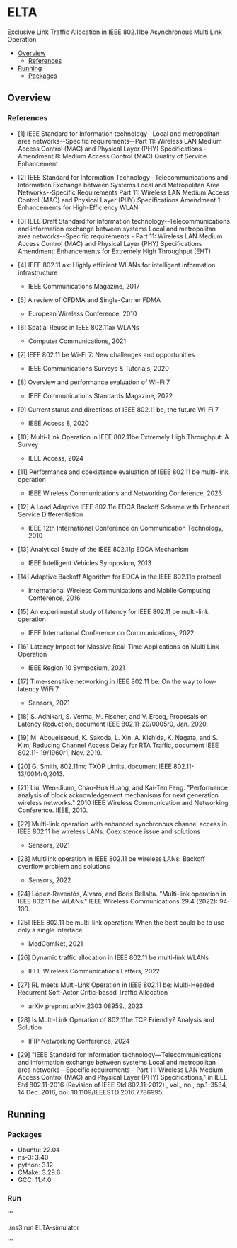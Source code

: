 # ELTA

Exclusive Link Traffic Allocation in IEEE 802.11be Asynchronous Multi Link Operation

* [Overview](#overview)
  * [References](#references)
* [Running](#running)
  * [Packages](#package)

## Overview



### References

* [1] IEEE Standard for Information technology--Local and metropolitan area networks--Specific requirements--Part 11: Wireless LAN Medium Access Control (MAC) and Physical Layer (PHY) Specifications - Amendment 8: Medium Access Control (MAC) Quality of Service Enhancement

* [2] IEEE Standard for Information Technology--Telecommunications and Information Exchange between Systems Local and Metropolitan Area Networks--Specific Requirements Part 11: Wireless LAN Medium Access Control (MAC) and Physical Layer (PHY) Specifications Amendment 1: Enhancements for High-Efficiency WLAN
  
* [3] IEEE Draft Standard for Information technology--Telecommunications and information exchange between systems Local and metropolitan area networks--Specific requirements - Part 11: Wireless LAN Medium Access Control (MAC) and Physical Layer (PHY) Specifications Amendment: Enhancements for Extremely High Throughput (EHT)

* [4] IEEE 802.11 ax: Highly efficient WLANs for intelligent information infrastructure
  * IEEE Communications Magazine, 2017

* [5] A review of OFDMA and Single-Carrier FDMA
  * European Wireless Conference, 2010

* [6] Spatial Reuse in IEEE 802.11ax WLANs
  * Computer Communications, 2021

* [7] IEEE 802.11 be Wi-Fi 7: New challenges and opportunities
  * IEEE Communications Surveys & Tutorials, 2020
  
* [8] Overview and performance evaluation of Wi-Fi 7
  * IEEE Communications Standards Magazine, 2022

* [9] Current status and directions of IEEE 802.11 be, the future Wi-Fi 7
  * IEEE Access 8, 2020

* [10] Multi-Link Operation in IEEE 802.11be Extremely High Throughput: A Survey
  * IEEE Access, 2024

* [11] Performance and coexistence evaluation of IEEE 802.11 be multi-link operation
  * IEEE Wireless Communications and Networking Conference, 2023

* [12] A Load Adaptive IEEE 802.11e EDCA Backoff Scheme with Enhanced Service Differentiation
  * IEEE 12th International Conference on Communication Technology, 2010

* [13] Analytical Study of the IEEE 802.11p EDCA Mechanism
  * IEEE Intelligent Vehicles Symposium, 2013

* [14] Adaptive Backoff Algorithm for EDCA in the IEEE 802.11p protocol
  * International Wireless Communications and Mobile Computing Conference, 2016
  
* [15] An experimental study of latency for IEEE 802.11 be multi-link operation
  * IEEE International Conference on Communications, 2022

* [16] Latency Impact for Massive Real-Time Applications on Multi Link Operation
  * IEEE Region 10 Symposium, 2021

* [17] Time-sensitive networking in IEEE 802.11 be: On the way to low-latency WiFi 7
  * Sensors, 2021

* [18] S. Adhikari, S. Verma, M. Fischer, and V. Erceg, Proposals on Latency
Reduction, document IEEE 802.11-20/0005r0, Jan. 2020.

* [19] M. Abouelseoud, K. Sakoda, L. Xin, A. Kishida, K. Nagata, and S. Kim,
Reducing Channel Access Delay for RTA Traffic, document IEEE 802.11-
19/1960r1, Nov. 2019.

* [20] G. Smith, 802.11mc TXOP Limits, document IEEE 802.11-13/0014r0,2013.

* [21] Liu, Wen-Jiunn, Chao-Hua Huang, and Kai-Ten Feng. "Performance analysis of block acknowledgement mechanisms for next generation wireless networks." 2010 IEEE Wireless Communication and Networking Conference. IEEE, 2010.
  
* [22] Multi-link operation with enhanced synchronous channel access in IEEE 802.11 be wireless LANs: Coexistence issue and solutions
  * Sensors, 2021

* [23] Multilink operation in IEEE 802.11 be wireless LANs: Backoff overflow problem and solutions
  * Sensors, 2022

* [24] López-Raventós, Alvaro, and Boris Bellalta. "Multi-link operation in IEEE 802.11 be WLANs." IEEE Wireless Communications 29.4 (2022): 94-100.

* [25] IEEE 802.11 be multi-link operation: When the best could be to use only a single interface
  * MedComNet, 2021
  
* [26] Dynamic traffic allocation in IEEE 802.11 be multi-link WLANs
  * IEEE Wireless Communications Letters, 2022

* [27] RL meets Multi-Link Operation in IEEE 802.11 be: Multi-Headed Recurrent Soft-Actor Critic-based Traffic Allocation
  * arXiv preprint arXiv:2303.08959., 2023

* [28] Is Multi-Link Operation of 802.11be TCP Friendly? Analysis and Solution
  * IFIP Networking Conference, 2024
  
* [29] "IEEE Standard for Information technology—Telecommunications and information exchange between systems Local and metropolitan area networks—Specific requirements - Part 11: Wireless LAN Medium Access Control (MAC) and Physical Layer (PHY) Specifications," in IEEE Std 802.11-2016 (Revision of IEEE Std 802.11-2012) , vol., no., pp.1-3534, 14 Dec. 2016, doi: 10.1109/IEEESTD.2016.7786995.



## Running

### Packages

* Ubuntu: 22.04
* ns-3: 3.40
* python: 3.12
* CMake: 3.29.6
* GCC: 11.4.0



### Run

'''

./ns3 run ELTA-simulator

'''
